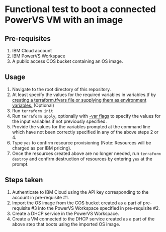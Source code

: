 # Functional test to boot a connected PowerVS VM with an image
## Pre-requisites
1. IBM Cloud account
2. IBM PowerVS Workspace
3. A public access COS bucket containing an OS image.

## Usage
1. Navigate to the root directory of this repository.
2. At least specify the values for the required variables in variables.tf by [creating a terraform.tfvars file or supplying them as environment variables.](https://developer.hashicorp.com/terraform/language/values/variables#using-input-variable-values) (Optional)
3. Run `terraform init`
4. Run `terraform apply`, optionally with [-var flags](https://developer.hashicorp.com/terraform/language/values/variables#variables-on-the-command-line) to specify the values for the input variables if not previously specified.
5. Provide the values for the variables prompted at the command line which have not been correctly specified in any of the above steps 2 or 4.
6. Type `yes` to confirm resource provisioning (Note: Resources will be charged as per IBM pricing).
7. Once the resources created above are no longer needed, run `terraform destroy` and confirm destruction of resources by entering `yes` at the prompt.

## Steps taken
1. Authenticate to IBM Cloud using the API key corresponding to the account in pre-requisite #1.
2. Import the OS image from the COS bucket created as a part of pre-requisite #3 into the PowerVS Workspace specified in pre-requisite #2.
3. Create a DHCP service in the PowerVS Workspace.
4. Create a VM connected to the DHCP service created as a part of the above step that boots using the imported OS image.